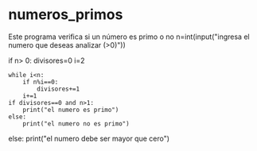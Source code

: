# numeros_primos
Este programa verifica si un número es primo o no
n=int(input("ingresa el numero que deseas analizar (>0)"))

if n> 0:
    divisores=0
    i=2
    
    while i<n:
        if n%i==0:
            divisores+=1
        i+=1
    if divisores==0 and n>1:
        print("el numero es primo")
    else:
        print("el numero no es primo")
     
else:
    print("el numero debe ser mayor que cero")
